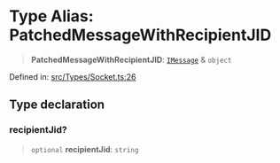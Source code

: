 # Type Alias: PatchedMessageWithRecipientJID

> **PatchedMessageWithRecipientJID**: [`IMessage`](../namespaces/proto/interfaces/IMessage.md) & `object`

Defined in: [src/Types/Socket.ts:26](https://github.com/Fokusdotid/Baileys/blob/eb819228f591f9a29a091aefc3a8c91a38d77089/src/Types/Socket.ts#L26)

## Type declaration

### recipientJid?

> `optional` **recipientJid**: `string`
